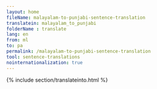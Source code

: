 ```yaml
---
layout: home
fileName: malayalam-to-punjabi-sentence-translation
translatein: malayalam_to_punjabi
folderName : translate
lang: en
from: ml
to: pa
permalink: /malayalam-to-punjabi-sentence-translation
tool: sentence-translations
nointernationalization: true
---
```

{% include section/translateinto.html %}
